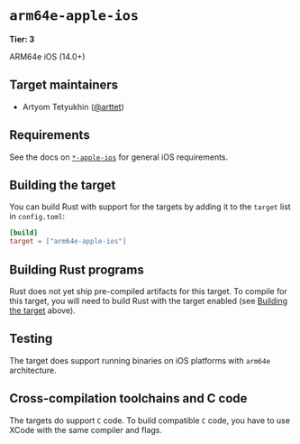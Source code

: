 # `arm64e-apple-ios`

**Tier: 3**

ARM64e iOS (14.0+)

## Target maintainers

- Artyom Tetyukhin ([@arttet](https://github.com/arttet))

## Requirements

See the docs on [`*-apple-ios`](apple-ios.md) for general iOS requirements.

## Building the target

You can build Rust with support for the targets by adding it to the `target` list in `config.toml`:

```toml
[build]
target = ["arm64e-apple-ios"]
```

## Building Rust programs

Rust does not yet ship pre-compiled artifacts for this target.
To compile for this target, you will need to build Rust with the target enabled (see [Building the target](#building-the-target) above).

## Testing

The target does support running binaries on iOS platforms with `arm64e` architecture.

## Cross-compilation toolchains and C code

The targets do support `C` code.
To build compatible `C` code, you have to use XCode with the same compiler and flags.
